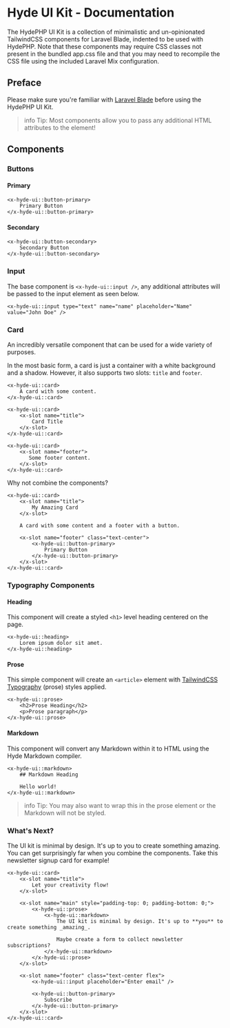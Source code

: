 # Hyde UI Kit - Documentation

The HydePHP UI Kit is a collection of minimalistic and un-opinionated TailwindCSS components for Laravel Blade,
indented to be used with HydePHP. Note that these components may require CSS classes not present in the bundled app.css
file and that you may need to recompile the CSS file using the included Laravel Mix configuration.

## Preface

Please make sure you're familiar with [Laravel Blade](https://laravel.com/docs/blade) before using the HydePHP UI Kit.

>info Tip: Most components allow you to pass any additional HTML attributes to the element!


## Components

### Buttons

#### Primary

```blade
<x-hyde-ui::button-primary>
    Primary Button
</x-hyde-ui::button-primary>
```

#### Secondary

```blade
<x-hyde-ui::button-secondary>
    Secondary Button
</x-hyde-ui::button-secondary>
```

### Input

The base component is `<x-hyde-ui::input />`, any additional attributes will be passed to the input element as seen below.

```blade
<x-hyde-ui::input type="text" name="name" placeholder="Name" value="John Doe" />
```

### Card

An incredibly versatile component that can be used for a wide variety of purposes.

In the most basic form, a card is just a container with a white background and a shadow.
However, it also supports two slots: `title` and `footer`.

```blade
<x-hyde-ui::card>
    A card with some content.
</x-hyde-ui::card>
```

```blade
<x-hyde-ui::card>
    <x-slot name="title">
        Card Title
    </x-slot>
</x-hyde-ui::card>
```

```blade
<x-hyde-ui::card>
    <x-slot name="footer">
       Some footer content.
    </x-slot>
</x-hyde-ui::card>
```

Why not combine the components?

```blade
<x-hyde-ui::card>
    <x-slot name="title">
        My Amazing Card
    </x-slot>

    A card with some content and a footer with a button.

    <x-slot name="footer" class="text-center">
        <x-hyde-ui::button-primary>
            Primary Button
        </x-hyde-ui::button-primary>
    </x-slot>
</x-hyde-ui::card>
```

### Typography Components

#### Heading

This component will create a styled `<h1>` level heading centered on the page.

```blade
<x-hyde-ui::heading>
    Lorem ipsum dolor sit amet.
</x-hyde-ui::heading>
```

#### Prose

This simple component will create an `<article>` element with [TailwindCSS Typography](https://tailwindcss.com/docs/typography-plugin) (prose) styles applied.

```blade
<x-hyde-ui::prose>
    <h2>Prose Heading</h2>
    <p>Prose paragraph</p>
</x-hyde-ui::prose>
```

#### Markdown

This component will convert any Markdown within it to HTML using the Hyde Markdown compiler.

```blade
<x-hyde-ui::markdown>
    ## Markdown Heading

    Hello world!
</x-hyde-ui::markdown>
```

>info Tip: You may also want to wrap this in the prose element or the Markdown will not be styled.

### What's Next?

The UI kit is minimal by design. It's up to you to create something amazing.
You can get surprisingly far when you combine the components. Take this newsletter signup card for example!

```blade
<x-hyde-ui::card>
    <x-slot name="title">
        Let your creativity flow!
    </x-slot>

    <x-slot name="main" style="padding-top: 0; padding-bottom: 0;">
        <x-hyde-ui::prose>
            <x-hyde-ui::markdown>
                The UI kit is minimal by design. It's up to **you** to create something _amazing_.

                Maybe create a form to collect newsletter subscriptions?
            </x-hyde-ui::markdown>
        </x-hyde-ui::prose>
    </x-slot>

    <x-slot name="footer" class="text-center flex">
        <x-hyde-ui::input placeholder="Enter email" />

        <x-hyde-ui::button-primary>
            Subscribe
        </x-hyde-ui::button-primary>
    </x-slot>
</x-hyde-ui::card>
```
